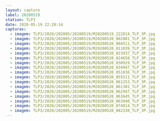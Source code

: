 ```yaml
---
layout: capture
label: 20200519
station: TLP3
date: 2020-05-19 22:28:14
capturas:
  - imagem: TLP3/2020/202005/20200519/M20200519_222814_TLP_3P.jpg
  - imagem: TLP3/2020/202005/20200519/M20200520_002801_TLP_3P.jpg
  - imagem: TLP3/2020/202005/20200519/M20200520_004511_TLP_3P.jpg
  - imagem: TLP3/2020/202005/20200519/M20200520_011039_TLP_3P.jpg
  - imagem: TLP3/2020/202005/20200519/M20200520_023937_TLP_3P.jpg
  - imagem: TLP3/2020/202005/20200519/M20200520_024658_TLP_3P.jpg
  - imagem: TLP3/2020/202005/20200519/M20200520_030929_TLP_3P.jpg
  - imagem: TLP3/2020/202005/20200519/M20200520_034947_TLP_3P.jpg
  - imagem: TLP3/2020/202005/20200519/M20200520_051836_TLP_3P.jpg
  - imagem: TLP3/2020/202005/20200519/M20200520_055511_TLP_3P.jpg
  - imagem: TLP3/2020/202005/20200519/M20200520_061253_TLP_3P.jpg
  - imagem: TLP3/2020/202005/20200519/M20200520_061301_TLP_3P.jpg
  - imagem: TLP3/2020/202005/20200519/M20200520_062947_TLP_3P.jpg
  - imagem: TLP3/2020/202005/20200519/M20200520_063645_TLP_3P.jpg
  - imagem: TLP3/2020/202005/20200519/M20200520_063940_TLP_3P.jpg
  - imagem: TLP3/2020/202005/20200519/M20200520_074814_TLP_3P.jpg
  - imagem: TLP3/2020/202005/20200519/M20200520_082338_TLP_3P.jpg
---
```

